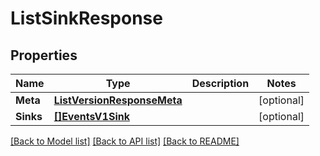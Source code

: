 # ListSinkResponse

## Properties

Name | Type | Description | Notes
------------ | ------------- | ------------- | -------------
**Meta** | [**ListVersionResponseMeta**](ListVersionResponse_meta.md) |  | [optional] 
**Sinks** | [**[]EventsV1Sink**](events.v1.sink.md) |  | [optional] 

[[Back to Model list]](../README.md#documentation-for-models) [[Back to API list]](../README.md#documentation-for-api-endpoints) [[Back to README]](../README.md)


